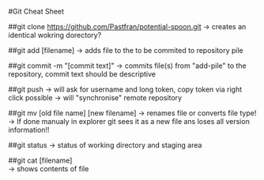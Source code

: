 #Git Cheat Sheet

##git clone https://github.com/Pastfran/potential-spoon.git 
-> creates an identical wokring dorectory? 
 
##git add [filename]
-> adds file to the to be commited to repository pile

##git commit -m "[commit text]"
-> commits file(s) from "add-pile" to the repository, commit text should be descriptive

##git push 
-> will ask for username and long token, copy token via right click possible 
-> will "synchronise" remote repository 

##git mv [old file name] [new filename]
-> renames file or converts file type! 
-> If done manualy in explorer git sees it as a new file ans loses all version information!!

##git status 
-> status of working directory and staging area

##git cat [filename]	
-> shows contents of file 


